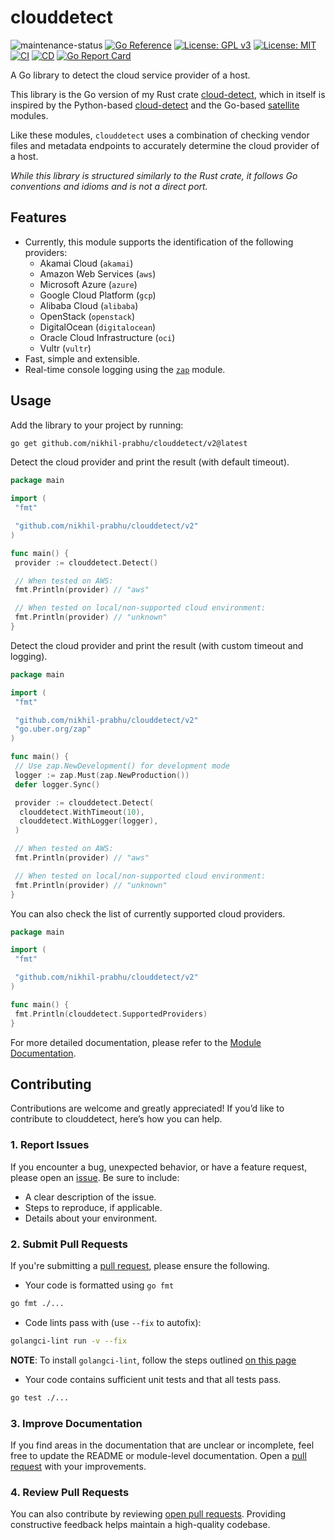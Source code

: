 # clouddetect

![maintenance-status](https://img.shields.io/badge/maintenance-actively--developed-brightgreen.svg)
[![Go Reference](https://pkg.go.dev/badge/github.com/nikhil-prabhu/clouddetect.svg)](https://pkg.go.dev/github.com/nikhil-prabhu/clouddetect)
[![License: GPL v3](https://img.shields.io/badge/license-GPLv3-blue.svg)](https://www.gnu.org/licenses/gpl-3.0)
[![License: MIT](https://img.shields.io/badge/license-MIT-blue.svg)](https://opensource.org/license/mit)
[![CI](https://github.com/nikhil-prabhu/clouddetect/actions/workflows/ci.yml/badge.svg)](https://github.com/nikhil-prabhu/clouddetect/actions)
[![CD](https://github.com/nikhil-prabhu/clouddetect/actions/workflows/cd.yml/badge.svg)](https://github.com/nikhil-prabhu/clouddetect/actions)
[![Go Report Card](https://goreportcard.com/badge/github.com/nikhil-prabhu/clouddetect)](https://goreportcard.com/report/github.com/nikhil-prabhu/clouddetect)

A Go library to detect the cloud service provider of a host.

This library is the Go version of my Rust crate
[cloud-detect](https://github.com/nikhil-prabhu/cloud-detect), which in itself is
inspired by the Python-based
[cloud-detect](https://github.com/dgzlopes/cloud-detect) and the Go-based
[satellite](https://github.com/banzaicloud/satellite) modules.

Like these modules, `clouddetect` uses a combination of checking vendor files
and metadata endpoints to accurately determine the cloud provider of a host.

*While this library is structured similarly to the Rust crate, it follows Go
conventions and idioms and is not a direct port.*

## Features

* Currently, this module supports the identification of the following providers:
  * Akamai Cloud (`akamai`)
  * Amazon Web Services (`aws`)
  * Microsoft Azure (`azure`)
  * Google Cloud Platform (`gcp`)
  * Alibaba Cloud (`alibaba`)
  * OpenStack (`openstack`)
  * DigitalOcean (`digitalocean`)
  * Oracle Cloud Infrastructure (`oci`)
  * Vultr (`vultr`)
* Fast, simple and extensible.
* Real-time console logging using the
[`zap`](https://pkg.go.dev/go.uber.org/zap) module.

## Usage

Add the library to your project by running:

```bash
go get github.com/nikhil-prabhu/clouddetect/v2@latest
```

Detect the cloud provider and print the result (with default timeout).

```go
package main

import (
 "fmt"

 "github.com/nikhil-prabhu/clouddetect/v2"
)

func main() {
 provider := clouddetect.Detect()

 // When tested on AWS:
 fmt.Println(provider) // "aws"

 // When tested on local/non-supported cloud environment:
 fmt.Println(provider) // "unknown"
}
```

Detect the cloud provider and print the result (with custom timeout and logging).

```go
package main

import (
 "fmt"

 "github.com/nikhil-prabhu/clouddetect/v2"
 "go.uber.org/zap"
)

func main() {
 // Use zap.NewDevelopment() for development mode
 logger := zap.Must(zap.NewProduction())
 defer logger.Sync()

 provider := clouddetect.Detect(
  clouddetect.WithTimeout(10),
  clouddetect.WithLogger(logger),
 )

 // When tested on AWS:
 fmt.Println(provider) // "aws"

 // When tested on local/non-supported cloud environment:
 fmt.Println(provider) // "unknown"
}
```

You can also check the list of currently supported cloud providers.

```go
package main

import (
 "fmt"

 "github.com/nikhil-prabhu/clouddetect/v2"
)

func main() {
 fmt.Println(clouddetect.SupportedProviders)
}
```

For more detailed documentation, please refer to
the [Module Documentation](https://pkg.go.dev/github.com/nikhil-prabhu/clouddetect).

## Contributing

Contributions are welcome and greatly appreciated! If you’d like to contribute
to clouddetect, here’s how you can help.

### 1. Report Issues

If you encounter a bug, unexpected behavior, or have a feature request, please open
an [issue](https://github.com/nikhil-prabhu/clouddetect/issues/new).
Be sure to include:

* A clear description of the issue.
* Steps to reproduce, if applicable.
* Details about your environment.

### 2. Submit Pull Requests

If you're submitting a
[pull request](https://github.com/nikhil-prabhu/clouddetect/compare), please
ensure the following.

* Your code is formatted using `go fmt`

```bash
go fmt ./...
```

* Code lints pass with (use `--fix` to autofix):

```bash
golangci-lint run -v --fix
```

**NOTE**: To install `golangci-lint`, follow the steps outlined
[on this page](https://golangci-lint.run/welcome/install/#local-installation)

* Your code contains sufficient unit tests and that all tests pass.

```bash
go test ./...
```

### 3. Improve Documentation

If you find areas in the documentation that are unclear or incomplete, feel free
to update the README or module-level documentation. Open a
[pull request](https://github.com/nikhil-prabhu/clouddetect/compare) with your improvements.

### 4. Review Pull Requests

You can also contribute by reviewing
[open pull requests](https://github.com/nikhil-prabhu/clouddetect/pulls?q=is%3Aopen+is%3Apr).
Providing constructive feedback helps maintain a high-quality codebase.
